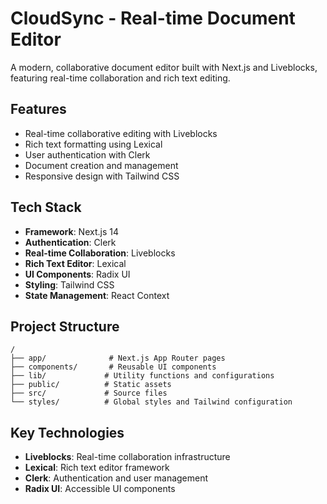 # CloudSync - Real-time Document Editor

A modern, collaborative document editor built with Next.js and Liveblocks, featuring real-time collaboration and rich text editing.

## Features

- Real-time collaborative editing with Liveblocks
- Rich text formatting using Lexical
- User authentication with Clerk
- Document creation and management
- Responsive design with Tailwind CSS


## Tech Stack

- **Framework**: Next.js 14
- **Authentication**: Clerk
- **Real-time Collaboration**: Liveblocks
- **Rich Text Editor**: Lexical
- **UI Components**: Radix UI
- **Styling**: Tailwind CSS
- **State Management**: React Context


## Project Structure

```
/
├── app/              # Next.js App Router pages
├── components/       # Reusable UI components
├── lib/             # Utility functions and configurations
├── public/          # Static assets
├── src/             # Source files
└── styles/          # Global styles and Tailwind configuration
```

## Key Technologies

- **Liveblocks**: Real-time collaboration infrastructure
- **Lexical**: Rich text editor framework
- **Clerk**: Authentication and user management
- **Radix UI**: Accessible UI components
